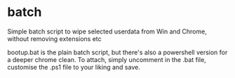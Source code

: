 # batch
Simple batch script to wipe selected userdata from Win and Chrome, without removing extensions etc

bootup.bat is the plain batch script, but there's also a powershell version for a deeper chrome clean. To attach, simply uncomment in the .bat file, customise the .ps1 file to your liking and save.
